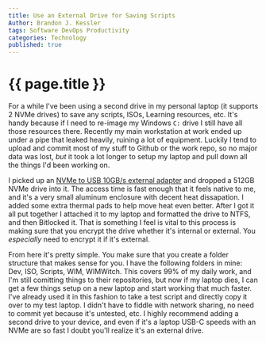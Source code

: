 ```yaml
---
title: Use an External Drive for Saving Scripts
Author: Brandon J. Kessler
tags: Software DevOps Productivity
categories: Technology
published: true
---
```


<h1>{{ page.title }}</h1>

For a while I've been using a second drive in my personal laptop (it supports 2 NVMe drives) to save any scripts, ISOs, Learning resources, etc. It's handy because if I need to re-image my Windows `C:` drive I still have all those resources there. Recently my main workstation at work ended up under a pipe that leaked heavily, ruining a lot of equipment. Luckily I tend to upload and commit most of my stuff to Github or the work repo, so no major data was lost, _but_ it took a lot longer to setup my laptop and pull down all the things I'd been working on.

<!--more-->

I picked up an [NVMe to USB 10GB/s external adapter](https://www.newegg.com/p/0VN-0003-001R5?Item=9SIA1DSBWX4083&Description=nvme%20to%20usb&cm_re=nvme_to%20usb-_-9SIA1DSBWX4083-_-Product&cm_sp=SP-_-1249774-_-0-_-2-_-9SIA1DSBWX4083-_-nvme%20to%20usb-_-nvme|to|usb-_-21) and dropped a 512GB NVMe drive into it. The access time is fast enough that it feels native to me, and it's a very small aluminum enclosure with decent heat dissapation. I added some extra thermal pads to help move heat even better. After I got it all put together I attached it to my laptop and formatted the drive to NTFS, and then Bitlocked it. That is something I feel is vital to this process is making sure that you encrypt the drive whether it's internal or external. You _especially_ need to encrypt it if it's external.

From here it's pretty simple. You make sure that you create a folder structure that makes sense for you. I have the following folders in mine: Dev, ISO, Scripts, WIM, WIMWitch. This covers 99% of my daily work, and I'm still comitting things to their repositories, but now if my laptop dies, I can get a few things setup on a new laptop and start working that much faster. I've already used it in this fashion to take a test script and directly copy it over to my test laptop. I didn't have to fiddle with network sharing, no need to commit yet because it's untested, etc. I highly recommend adding a second drive to your device, and even if it's a laptop USB-C speeds with an NVMe are so fast I doubt you'll realize it's an external drive.